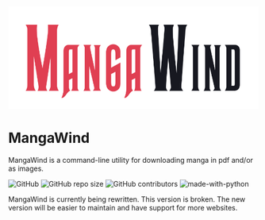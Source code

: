 ![banner](./img/mangawindlogo.png)

# MangaWind  
MangaWind is a command-line utility for downloading manga in pdf and/or as images.

![GitHub](https://img.shields.io/github/license/adhenrique12/mangawind)
![GitHub repo size](https://img.shields.io/github/repo-size/adhenrique12/mangawind)
![GitHub contributors](https://img.shields.io/github/contributors/adhenrique12/mangawind)
![made-with-python](https://img.shields.io/badge/Made%20with-Python-1f425f.svg)

MangaWind is currently being rewritten. This version is broken. The new version will be easier to maintain and have support for more websites.
